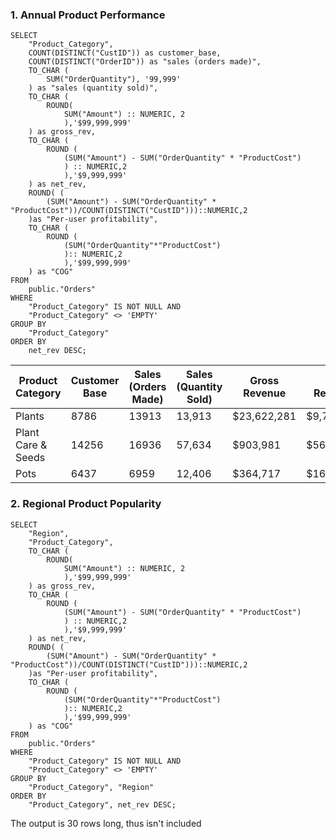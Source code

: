 ### 1. Annual Product Performance
```TSQL
SELECT
    "Product_Category",
    COUNT(DISTINCT("CustID")) as customer_base,
    COUNT(DISTINCT("OrderID")) as "sales (orders made)",
    TO_CHAR (
    	SUM("OrderQuantity"), '99,999'
    ) as "sales (quantity sold)",
    TO_CHAR (
        ROUND(
        	SUM("Amount") :: NUMERIC, 2
        	),'$99,999,999'
    ) as gross_rev,
    TO_CHAR (
        ROUND (
            (SUM("Amount") - SUM("OrderQuantity" * "ProductCost")
            ) :: NUMERIC,2
        	),'$9,999,999'
    ) as net_rev,
   	ROUND( (
   		(SUM("Amount") - SUM("OrderQuantity" * "ProductCost"))/COUNT(DISTINCT("CustID")))::NUMERIC,2
   	)as "Per-user profitability",
    TO_CHAR (
        ROUND (   			
   			(SUM("OrderQuantity"*"ProductCost")
   			):: NUMERIC,2
        	),'$99,999,999'
    ) as "COG"
FROM 
	public."Orders"
WHERE 
	"Product_Category" IS NOT NULL AND
	"Product_Category" <> 'EMPTY'
GROUP BY 
	"Product_Category"
ORDER BY
	net_rev DESC;
```
| Product Category      | Customer Base | Sales (Orders Made) | Sales (Quantity Sold) | Gross Revenue | Net Revenue | Per-User Profitability | COG        |
|-----------------------|---------------|----------------------|------------------------|---------------|-------------|------------------------|------------|
| Plants                | 8786          | 13913                | 13,913                 | $23,622,281   | $9,717,722  | 1106.05                | $13,904,559|
| Plant Care & Seeds    | 14256         | 16936                | 57,634                 | $903,981      | $568,069    | 39.85                  | $335,912   |
| Pots                  | 6437          | 6959                 | 12,406                 | $364,717      | $161,486    | 25.09                  | $203,231   |


### 2. Regional Product Popularity
```TSQL
SELECT
	"Region",
	"Product_Category",
	TO_CHAR (
        ROUND(
        	SUM("Amount") :: NUMERIC, 2
        	),'$99,999,999'
    ) as gross_rev,
    TO_CHAR (
        ROUND (
            (SUM("Amount") - SUM("OrderQuantity" * "ProductCost")
            ) :: NUMERIC,2
        	),'$9,999,999'
    ) as net_rev,
   	ROUND( (
   		(SUM("Amount") - SUM("OrderQuantity" * "ProductCost"))/COUNT(DISTINCT("CustID")))::NUMERIC,2
   	)as "Per-user profitability",
    TO_CHAR (
        ROUND (   			
   			(SUM("OrderQuantity"*"ProductCost")
   			):: NUMERIC,2
        	),'$99,999,999'
    ) as "COG"
FROM 
	public."Orders"
WHERE 
	"Product_Category" IS NOT NULL AND
	"Product_Category" <> 'EMPTY'
GROUP BY 
	"Product_Category", "Region"
ORDER BY
	"Product_Category", net_rev DESC;
```

The output is 30 rows long, thus isn't included
